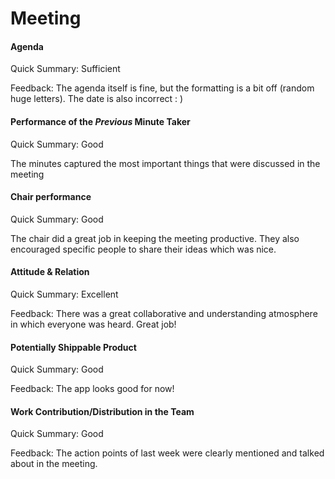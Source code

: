 # Meeting
#### Agenda 
Quick Summary: Sufficient 

Feedback: The agenda itself is fine, but the formatting is a bit off (random huge letters). The date is also incorrect : )


#### Performance of the *Previous* Minute Taker
Quick Summary: Good

The minutes captured the most important things that were discussed in the meeting



#### Chair performance
Quick Summary: Good

The chair did a great job in keeping the meeting productive. They also encouraged specific people to share their ideas which was nice. 

#### Attitude & Relation
Quick Summary: Excellent

Feedback: There was a great collaborative and understanding atmosphere in which everyone was heard. Great job! 

#### Potentially Shippable Product
Quick Summary: Good

Feedback: The app looks good for now! 


#### Work Contribution/Distribution in the Team
Quick Summary: Good

Feedback: The action points of last week were clearly mentioned and talked about in the meeting. 



